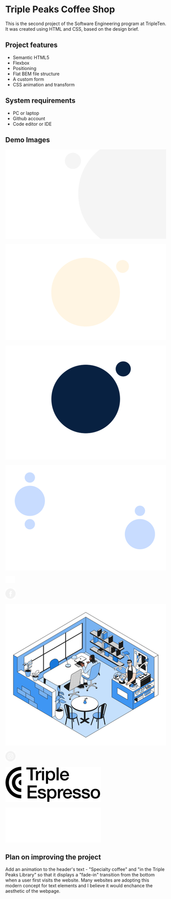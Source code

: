 # Triple Peaks Coffee Shop

This is the second project of the Software Engineering program at TripleTen. It was created using HTML and CSS, based on the design brief.

## Project features

- Semantic HTML5
- Flexbox
- Positioning
- Flat BEM file structure
- A custom form
- CSS animation and transform

## System requirements

- PC or laptop
- Github account
- Code editor or IDE

## Demo Images

![Header background](./images/demo/background_header.svg)

![Menu background](./images/demo/background_menu.svg)

![Recipes background](./images/demo/background_recipes.svg)

![Reservations background](./images/demo/background_reservation.svg)

![check icon](./images/demo/check.svg)

![Facebook icon white](./images/demo/facebook_white.svg)

![Coffee shop](./images/demo/inside_coffee_shop.png)

![Instagram white icon](./images/demo/instagram_white.svg)

![TripleEspresso dark logo](./images/demo/logo_coffeeshop_dark.svg)

![TripleEspresso light logo](./images/demo/logo_coffeeshop_light.svg)

## Plan on improving the project

Add an animation to the header's text - "Specialty coffee" and "in the Triple Peaks Library" so that it displays a "fade-in" transition from the bottom when a user first visits the website. Many websites are adopting this modern concept for text elements and I believe it would enchance the aesthetic of the webpage.
